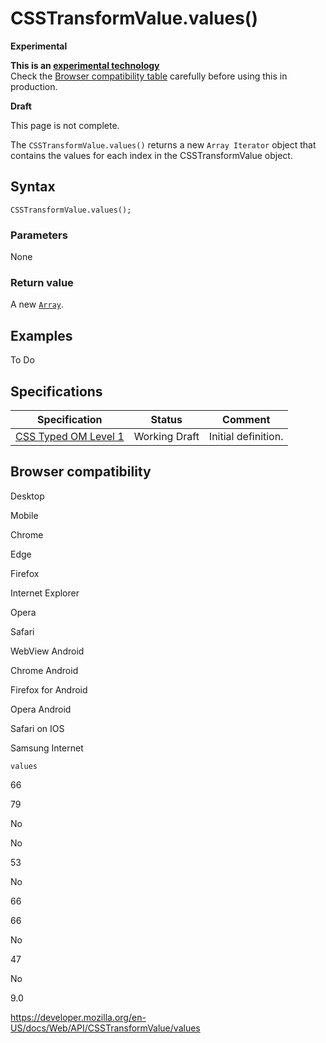 # CSSTransformValue.values()

**Experimental**

**This is an [experimental technology](https://developer.mozilla.org/en-US/docs/MDN/Guidelines/Conventions_definitions#experimental)**  
Check the [Browser compatibility table](#browser_compatibility) carefully before using this in production.

**Draft**

This page is not complete.

The `CSSTransformValue.values()` returns a new `Array Iterator` object that contains the values for each index in the CSSTransformValue object.

## Syntax

    CSSTransformValue.values();

### Parameters

None

### Return value

A new [`Array`](https://developer.mozilla.org/en-US/docs/Web/JavaScript/Reference/Global_Objects/Array).

## Examples

To Do

## Specifications

<table><thead><tr class="header"><th>Specification</th><th>Status</th><th>Comment</th></tr></thead><tbody><tr class="odd"><td><a href="https://drafts.css-houdini.org/css-typed-om-1/#dom-csstransformvalue">CSS Typed OM Level 1</a></td><td><span class="spec-wd">Working Draft</span></td><td>Initial definition.</td></tr></tbody></table>

## Browser compatibility

Desktop

Mobile

Chrome

Edge

Firefox

Internet Explorer

Opera

Safari

WebView Android

Chrome Android

Firefox for Android

Opera Android

Safari on IOS

Samsung Internet

`values`

66

79

No

No

53

No

66

66

No

47

No

9.0

<a href="https://developer.mozilla.org/en-US/docs/Web/API/CSSTransformValue/values" class="_attribution-link">https://developer.mozilla.org/en-US/docs/Web/API/CSSTransformValue/values</a>
